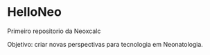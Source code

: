 # HelloNeo
 Primeiro repositorio da Neoxcalc

 Objetivo: criar novas perspectivas para tecnologia em Neonatologia.
